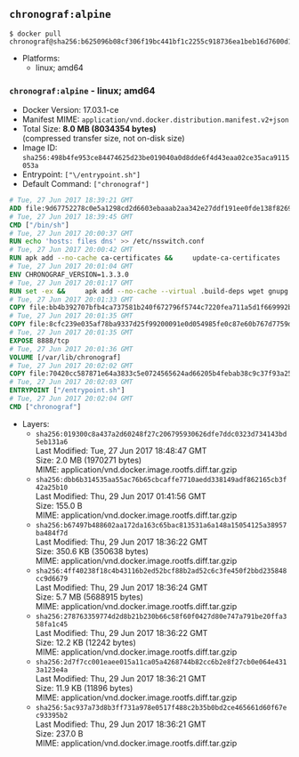 ## `chronograf:alpine`

```console
$ docker pull chronograf@sha256:b625096b08cf306f19bc441bf1c2255c918736ea1beb16d7600d17dd6c7e83fd
```

-	Platforms:
	-	linux; amd64

### `chronograf:alpine` - linux; amd64

-	Docker Version: 17.03.1-ce
-	Manifest MIME: `application/vnd.docker.distribution.manifest.v2+json`
-	Total Size: **8.0 MB (8034354 bytes)**  
	(compressed transfer size, not on-disk size)
-	Image ID: `sha256:498b4fe953ce84474625d23be019040a0d8dde6f4d43eaa02ce35aca9115053a`
-	Entrypoint: `["\/entrypoint.sh"]`
-	Default Command: `["chronograf"]`

```dockerfile
# Tue, 27 Jun 2017 18:39:21 GMT
ADD file:9d67752278c0e5a1298cd2d6603ebaaab2aa342e27ddf191ee0fde138f82698c in / 
# Tue, 27 Jun 2017 18:39:45 GMT
CMD ["/bin/sh"]
# Tue, 27 Jun 2017 20:00:37 GMT
RUN echo 'hosts: files dns' >> /etc/nsswitch.conf
# Tue, 27 Jun 2017 20:00:42 GMT
RUN apk add --no-cache ca-certificates &&     update-ca-certificates
# Tue, 27 Jun 2017 20:01:04 GMT
ENV CHRONOGRAF_VERSION=1.3.3.0
# Tue, 27 Jun 2017 20:01:17 GMT
RUN set -ex &&     apk add --no-cache --virtual .build-deps wget gnupg tar &&     for key in         05CE15085FC09D18E99EFB22684A14CF2582E0C5 ;     do         gpg --keyserver ha.pool.sks-keyservers.net --recv-keys "$key" ||         gpg --keyserver pgp.mit.edu --recv-keys "$key" ||         gpg --keyserver keyserver.pgp.com --recv-keys "$key" ;     done &&     wget -q https://dl.influxdata.com/chronograf/releases/chronograf-${CHRONOGRAF_VERSION}-static_linux_amd64.tar.gz.asc &&     wget -q https://dl.influxdata.com/chronograf/releases/chronograf-${CHRONOGRAF_VERSION}-static_linux_amd64.tar.gz &&     gpg --batch --verify chronograf-${CHRONOGRAF_VERSION}-static_linux_amd64.tar.gz.asc chronograf-${CHRONOGRAF_VERSION}-static_linux_amd64.tar.gz &&     mkdir -p /usr/src &&     tar -C /usr/src -xzf chronograf-${CHRONOGRAF_VERSION}-static_linux_amd64.tar.gz &&     rm -f /usr/src/chronograf-*/chronograf.conf &&     chmod +x /usr/src/chronograf-*/* &&     cp -a /usr/src/chronograf-*/* /usr/bin/ &&     rm -rf *.tar.gz* /usr/src /root/.gnupg &&     apk del .build-deps
# Tue, 27 Jun 2017 20:01:33 GMT
COPY file:bb4b392707bfb4ca737581b240f672796f5744c7220fea711a5d1f669992b912 in /usr/share/chronograf/LICENSE 
# Tue, 27 Jun 2017 20:01:35 GMT
COPY file:8cfc239e035af78ba9337d25f99200091e0d054985fe0c87e60b767d7759d99d in /usr/share/chronograf/agpl-3.0.md 
# Tue, 27 Jun 2017 20:01:35 GMT
EXPOSE 8888/tcp
# Tue, 27 Jun 2017 20:01:36 GMT
VOLUME [/var/lib/chronograf]
# Tue, 27 Jun 2017 20:02:02 GMT
COPY file:70420cc587871e64a3833c5e0724565624ad66205b4febab38c9c37f93a25e28 in /entrypoint.sh 
# Tue, 27 Jun 2017 20:02:03 GMT
ENTRYPOINT ["/entrypoint.sh"]
# Tue, 27 Jun 2017 20:02:04 GMT
CMD ["chronograf"]
```

-	Layers:
	-	`sha256:019300c8a437a2d60248f27c206795930626dfe7ddc0323d734143bd5eb131a6`  
		Last Modified: Tue, 27 Jun 2017 18:48:47 GMT  
		Size: 2.0 MB (1970271 bytes)  
		MIME: application/vnd.docker.image.rootfs.diff.tar.gzip
	-	`sha256:dbb6b314535aa55ac76b65cbcaffe7710aedd338149adf862165cb3f42a25b10`  
		Last Modified: Thu, 29 Jun 2017 01:41:56 GMT  
		Size: 155.0 B  
		MIME: application/vnd.docker.image.rootfs.diff.tar.gzip
	-	`sha256:b67497b488602aa172da163c65bac813531a6a148a15054125a38957ba484f7d`  
		Last Modified: Thu, 29 Jun 2017 18:36:22 GMT  
		Size: 350.6 KB (350638 bytes)  
		MIME: application/vnd.docker.image.rootfs.diff.tar.gzip
	-	`sha256:4ff40238f18c4b43116b2ed52bcf88b2ad52c6c3fe450f2bbd235848cc9d6679`  
		Last Modified: Thu, 29 Jun 2017 18:36:24 GMT  
		Size: 5.7 MB (5688915 bytes)  
		MIME: application/vnd.docker.image.rootfs.diff.tar.gzip
	-	`sha256:278763359774d2d8b21b230b66c58f60f0427d80e747a791be20ffa358fa1c45`  
		Last Modified: Thu, 29 Jun 2017 18:36:22 GMT  
		Size: 12.2 KB (12242 bytes)  
		MIME: application/vnd.docker.image.rootfs.diff.tar.gzip
	-	`sha256:2d7f7cc001eaee015a11ca05a4268744b82cc6b2e8f27cb0e064e4313a123e4a`  
		Last Modified: Thu, 29 Jun 2017 18:36:21 GMT  
		Size: 11.9 KB (11896 bytes)  
		MIME: application/vnd.docker.image.rootfs.diff.tar.gzip
	-	`sha256:5ac937a73d8b3ff731a978e0517f488c2b35b0bd2ce465661d60f67ec93395b2`  
		Last Modified: Thu, 29 Jun 2017 18:36:21 GMT  
		Size: 237.0 B  
		MIME: application/vnd.docker.image.rootfs.diff.tar.gzip
